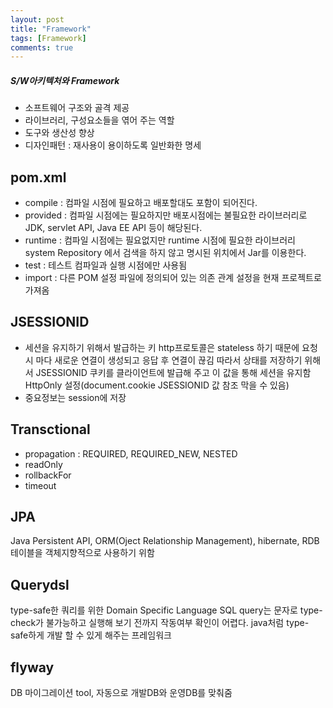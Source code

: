 ```yaml
---
layout: post
title: "Framework"
tags: [Framework]
comments: true
---
```


##### S/W아키텍처와 Framework
 * 소프트웨어 구조와 골격 제공
 * 라이브러리, 구성요소들을 엮어 주는 역할
 * 도구와 생산성 향상
 * 디자인패턴 : 재사용이 용이하도록 일반화한 명세


## pom.xml
 * compile : 컴파일 시점에 필요하고 배포할대도 포함이 되어진다.
 * provided : 컴파일 시점에는 필요하지만 배포시점에는 불필요한 라이브러리로 JDK, servlet API, Java EE API 등이 해당된다.
 * runtime : 컴파일 시점에는 필요없지만 runtime 시점에 필요한 라이브러리 system Repository 에서 검색을 하지 않고 명시된 위치에서 Jar를 이용한다.
 * test : 테스트 컴파일과 실행 시점에만 사용됨
 * import : 다른 POM 설정 파일에 정의되어 있는 의존 관계 설정을 현재 프로젝트로 가져옴

## JSESSIONID
 * 세션을 유지하기 위해서 발급하는 키
   http프로토콜은 stateless 하기 때문에 요청시 마다 새로운 연결이 생성되고 응답 후 연결이 끊김
   따라서 상태를 저장하기 위해서 JSESSIONID 쿠키를 클라이언트에 발급해 주고 이 값을 통해 세션을 유지함
   HttpOnly 설정(document.cookie JSESSIONID 값 참조 막을 수 있음)
 * 중요정보는 session에 저장

 ## Transctional
  * propagation : REQUIRED, REQUIRED_NEW, NESTED
  * readOnly
  * rollbackFor
  * timeout

## JPA  
  Java Persistent API, ORM(Oject Relationship Management), hibernate, RDB 테이블을 객체지향적으로 사용하기 위함

## Querydsl
  type-safe한 쿼리를 위한 Domain Specific Language
  SQL query는 문자로 type-check가 불가능하고 실행해 보기 전까지 작동여부 확인이 어렵다.
  java처럼 type-safe하게 개발 할 수 있게 해주는 프레임워크   

## flyway
  DB 마이그레이션 tool, 자동으로 개발DB와 운영DB를 맞춰줌
